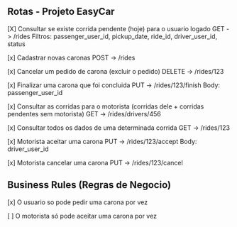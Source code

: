 
Rotas - Projeto EasyCar
----------------------------------------


[X] Consultar se existe corrida pendente (hoje) para o usuario logado
    GET -> /rides
    Filtros: passenger_user_id, pickup_date, ride_id, driver_user_id, status

[x] Cadastrar novas caronas
    POST -> /rides

[x] Cancelar um pedido de carona (excluir o pedido)
    DELETE -> /rides/123

[x] Finalizar uma carona que foi concluida
    PUT -> /rides/123/finish
    Body: passenger_user_id

[x] Consultar as corridas para o motorista (corridas dele + corridas pendentes sem motorista)
    GET -> /rides/drivers/456

[x] Consultar todos os dados de uma determinada corrida
    GET -> /rides/123

[x] Motorista aceitar uma carona
    PUT -> /rides/123/accept
    Body: driver_user_id  

[x] Motorista cancelar uma carona
    PUT -> /rides/123/cancel


Business Rules (Regras de Negocio)
----------------------------------------

[x] O usuario so pode pedir uma carona por vez

[ ] O motorista só pode aceitar uma carona por vez

